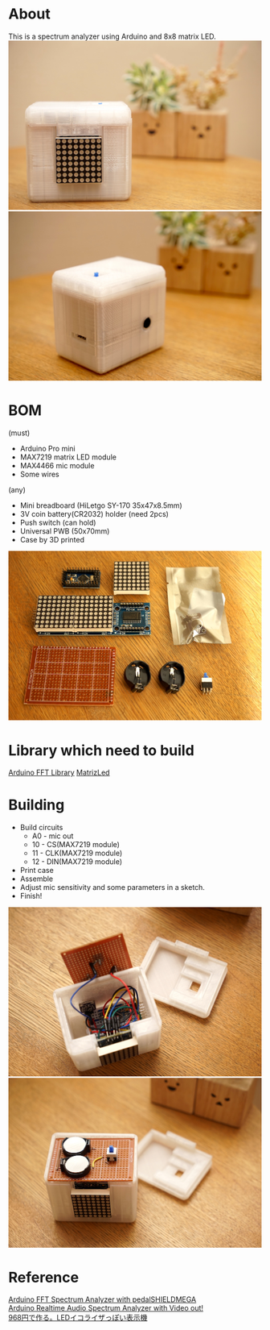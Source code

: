 # About
This is a spectrum analyzer using Arduino and 8x8 matrix LED.    
![Appearance](https://github.com/moppii-hub/Arduino_speana/blob/master/photos/appearance.JPG?raw=true)  
![Backview](https://github.com/moppii-hub/Arduino_speana/blob/master/photos/backview.JPG?raw=true)  


# BOM
(must)
- Arduino Pro mini
- MAX7219 matrix LED module
- MAX4466 mic module
- Some wires

(any)
- Mini breadboard (HiLetgo SY-170 35x47x8.5mm)
- 3V coin battery(CR2032) holder (need 2pcs)
- Push switch (can hold)
- Universal PWB (50x70mm)
- Case by 3D printed

![Parts](https://github.com/moppii-hub/Arduino_speana/blob/master/photos/parts.JPG?raw=true)  


# Library which need to build
[Arduino FFT Library](http://wiki.openmusiclabs.com/)
[MatrizLed](https://www.arduinolibraries.info/libraries/matriz-led)


# Building
- Build circuits
  - A0 - mic out
  - 10 - CS(MAX7219 module)
  - 11 - CLK(MAX7219 module)
  - 12 - DIN(MAX7219 module)
- Print case
- Assemble
- Adjust mic sensitivity and some parameters in a sketch.
- Finish!

![](https://github.com/moppii-hub/Arduino_speana/blob/master/photos/inside_bottom.JPG?raw=true)  
![](https://github.com/moppii-hub/Arduino_speana/blob/master/photos/inside_top.JPG?raw=true)  


# Reference
[Arduino FFT Spectrum Analyzer with pedalSHIELDMEGA](https://www.electrosmash.com/forum/pedalshield-mega/381-arduino-fft-spectrum-analyzer-with-pedalshieldmega)  
[Arduino Realtime Audio Spectrum Analyzer with Video out!
](http://blurtime.blogspot.com/2010/11/arduino-realtime-audio-spectrum.html)  
[968円で作る。LEDイコライザっぽい表示機](https://qiita.com/hashito/items/d1c94910e11d044e53bb)  


